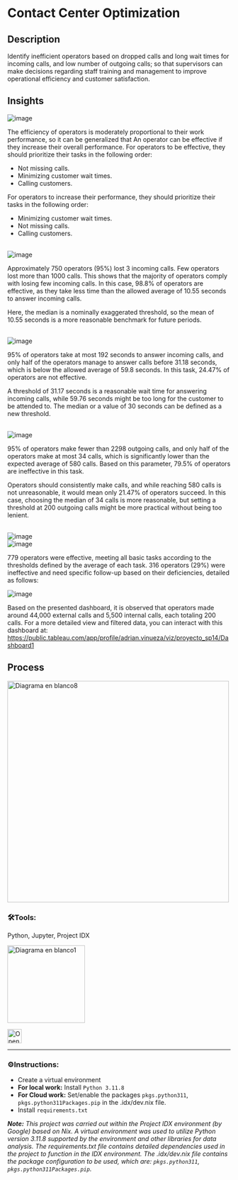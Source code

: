 # Contact Center Optimization
  
## Description
  Identify inefficient operators based on dropped calls and long wait times for incoming calls, and low number of outgoing calls; so that supervisors can make decisions regarding staff training and management to improve operational efficiency and customer satisfaction.

## Insights

  
![image](https://github.com/user-attachments/assets/9296a9df-9e21-430d-a8f6-e3d4734d61fd)

The efficiency of operators is moderately proportional to their work performance, 
so it can be generalized that An operator can be effective if they increase their overall performance.
For operators to be effective, they should prioritize their tasks in the following order:
- Not missing calls.
- Minimizing customer wait times.
- Calling customers.
  
For operators to increase their performance, they should prioritize their tasks in the following order:

- Minimizing customer wait times.
- Not missing calls.
- Calling customers.<br><br>

![image](https://github.com/user-attachments/assets/eae14260-4de3-4392-83c9-1a748ec3a35d)

Approximately 750 operators (95%) lost 3 incoming calls. Few operators lost more than 1000 calls. 
This shows that the majority of operators comply with losing few incoming calls. 
In this case, 98.8% of operators are effective, as they take less time than the allowed average of 10.55 seconds to answer incoming calls.

Here, the median is a nominally exaggerated threshold, so the mean of 10.55 seconds is a more reasonable benchmark for future periods.<br><br>

![image](https://github.com/user-attachments/assets/39713479-5857-4496-a518-28a378dcea14)

95% of operators take at most 192 seconds to answer incoming calls, and only half of the operators 
manage to answer calls before 31.18 seconds, which is below the allowed average of 59.8 seconds. 
In this task, 24.47% of operators are not effective.

A threshold of 31.17 seconds is a reasonable wait time for answering incoming calls, 
while 59.76 seconds might be too long for the customer to be attended to. 
The median or a value of 30 seconds can be defined as a new threshold.<br><br>

![image](https://github.com/user-attachments/assets/4a7f8251-a3ca-415c-9f85-f3423bde028d)

95% of operators make fewer than 2298 outgoing calls, and only half of the operators make at most 34 calls, 
which is significantly lower than the expected average of 580 calls. 
Based on this parameter, 79.5% of operators are ineffective in this task.

Operators should consistently make calls, and while reaching 580 calls is not unreasonable, 
it would mean only 21.47% of operators succeed. In this case, choosing the median of 34 
calls is more reasonable, but setting a threshold at 200 outgoing calls might be more practical without being too lenient.<br><br>

![image](https://github.com/user-attachments/assets/0e567d96-b37c-4043-b63b-83061fd08951)<br>
![image](https://github.com/user-attachments/assets/947a6ac9-3793-4b21-a33d-01bba04e82e1)

779 operators were effective, meeting all basic tasks according to the thresholds defined 
by the average of each task. 316 operators (29%) were ineffective and need specific 
follow-up based on their deficiencies, detailed as follows:

![image](https://github.com/user-attachments/assets/ed2f9b8e-63aa-44f4-ab18-6e6656de46d0)

Based on the presented dashboard, it is observed that operators made around 44,000 external calls and 5,500 internal calls, each totaling 200 calls. For a more detailed view and filtered data, you can interact with this dashboard at: https://public.tableau.com/app/profile/adrian.vinueza/viz/proyecto_sp14/Dashboard1


## Process
  <img src="https://github.com/ScinDBad/DA_proyecto_final/assets/153782475/abe0622c-7976-4ea1-b6d0-1f0d6d13abd5" alt="Diagrama en blanco8" width="500"><br>


### 🛠️Tools:<br>
Python, Jupyter, Project IDX

<img src="https://github.com/ScinDBad/gamEda/assets/153782475/b44447b0-2286-4c64-889c-1944c1c7e51c" alt="Diagrama en blanco1" width="175"><br>

<a href="https://idx.google.com/import?url=https://github.com/ScinDBad/DA_proyecto_final">
<picture>
  <source media="(prefers-color-scheme: dark)" srcset="https://cdn.idx.dev/btn/open_dark_32@2x.png">
  <source media="(prefers-color-scheme: light)" srcset="https://cdn.idx.dev/btn/open_light_32@2x.png">
  <img height="32" alt="Open in IDX" src="https://cdn.idx.dev/btn/open_purple_32@2x.png">
</picture>
</a>

___
### ⚙️Instructions:
- Create a virtual environment
- __For local work:__ Install `Python 3.11.8`
- __For Cloud work:__ Set/enable the packages `pkgs.python311`, `pkgs.python311Packages.pip` in the .idx/dev.nix file.
- Install `requirements.txt`

_**Note:**
This project was carried out within the Project IDX environment (by Google) based on Nix.
A virtual environment was used to utilize Python version 3.11.8 supported by the environment and other libraries for data analysis.
The requirements.txt file contains detailed dependencies used in the project to function in the IDX environment.
The .idx/dev.nix file contains the package configuration to be used, which are: `pkgs.python311`, `pkgs.python311Packages.pip`._

